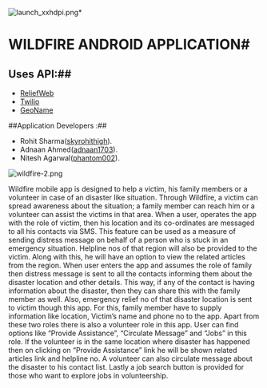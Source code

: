 ![launch_xxhdpi.png](https://bitbucket.org/repo/aXrarj/images/335741570-launch_xxhdpi.png)*

# WILDFIRE ANDROID APPLICATION#

## Uses API:##
* [ReliefWeb](http://reliefweb.int/help/api) 
* [Twilio](https://www.twilio.com/api) 
* [GeoName](http://www.geonames.org/export/web-services.html) 

##Application Developers :##
* Rohit Sharma([skyrohithigh](http://www.topcoder.com/users/skyrohithigh)).
* Adnaan Ahmed([adnaan1703](http://www.topcoder.com/users/adnaan1703)).
* Nitesh Agarwal([phantom002](http://www.topcoder.com/users/phantom002)).

![wildfire-2.png](https://bitbucket.org/repo/aXrarj/images/1000158224-wildfire-2.png)

Wildfire mobile app is designed to help a victim, his family members or a volunteer in case of an disaster like situation. Through Wildfire, a victim can spread awareness about the situation; a family member can reach him or a volunteer can assist the victims in that area. When a user, operates the app with the role of victim, then his location and its co-ordinates are messaged to all his contacts via SMS. This feature can be used as a measure of sending distress message on behalf of a person who is stuck in an emergency situation. Helpline nos of that region will also be provided to the victim. Along with this, he will have an option to view the related articles from the region. When user enters the app and assumes the role of family then distress message is sent to all the contacts informing them about the disaster location and other details. This way, if any of the contact is having information about the disaster, then they can share this with the family member as well. Also, emergency relief no of that disaster location is sent to victim though this app. For this, family member have to supply information like location, Victim’s name and phone no to the app. Apart from these two roles there is also a volunteer role in this app. User can find options like “Provide Assistance”, “Circulate Message” and “Jobs” in this role. If the volunteer is in the same location where disaster has happened then on clicking on “Provide Assistance” link he will be shown related articles link and helpline no. A volunteer can also circulate message about the disaster to his contact list. Lastly a job search button is provided for those who want to explore jobs in volunteership.